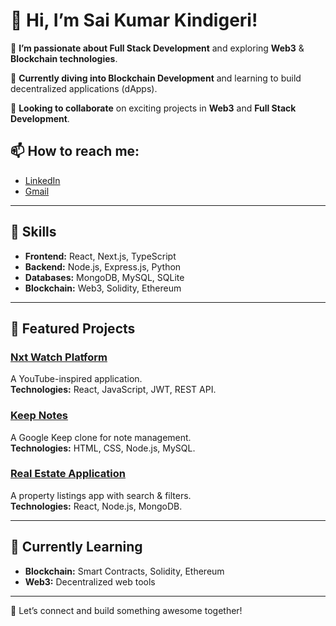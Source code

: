 # 👋 Hi, I’m Sai Kumar Kindigeri!

👀 **I’m passionate about Full Stack Development** and exploring **Web3** & **Blockchain technologies**.

🌱 **Currently diving into Blockchain Development** and learning to build decentralized applications (dApps).

💼 **Looking to collaborate** on exciting projects in **Web3** and **Full Stack Development**.

## 📫 How to reach me:
- [LinkedIn](https://www.linkedin.com/in/sai-kumar-kindigeri)
- [Gmail](mailto:saikumarkindigeri@gmail.com)

---

## 🚀 Skills

- **Frontend:** React, Next.js, TypeScript  
- **Backend:** Node.js, Express.js, Python  
- **Databases:** MongoDB, MySQL, SQLite  
- **Blockchain:** Web3, Solidity, Ethereum  

---

## 🌟 Featured Projects

### [Nxt Watch Platform](https://saikwatch.ccbp.tech)
A YouTube-inspired application.  
**Technologies:** React, JavaScript, JWT, REST API.

### [Keep Notes](https://keep-backend-smoky.vercel.app/)
A Google Keep clone for note management.  
**Technologies:** HTML, CSS, Node.js, MySQL.

### [Real Estate Application](https://totality-frontend-challenge-rust.vercel.app/)
A property listings app with search & filters.  
**Technologies:** React, Node.js, MongoDB.

---

## 🌱 Currently Learning
- **Blockchain:** Smart Contracts, Solidity, Ethereum  
- **Web3:** Decentralized web tools

---

💬 Let’s connect and build something awesome together!

